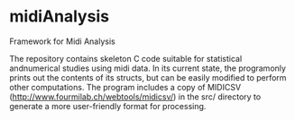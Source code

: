 # midiAnalysis
Framework for Midi Analysis

The repository contains skeleton C code suitable for statistical andnumerical
studies using midi data. In its current state, the programonly prints out the
contents of its structs, but can be easily modified to perform other computations.
The program includes a copy of MIDICSV (http://www.fourmilab.ch/webtools/midicsv/)
in the src/ directory to generate a more user-friendly format for processing.
